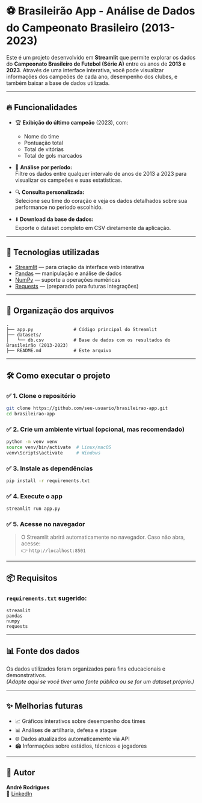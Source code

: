 
# ⚽ Brasileirão App - Análise de Dados do Campeonato Brasileiro (2013-2023)

Este é um projeto desenvolvido em **Streamlit** que permite explorar os dados do **Campeonato Brasileiro de Futebol (Série A)** entre os anos de **2013 e 2023**. Através de uma interface interativa, você pode visualizar informações dos campeões de cada ano, desempenho dos clubes, e também baixar a base de dados utilizada.

---

## 🔥 Funcionalidades

- 🏆 **Exibição do último campeão** (2023), com:
  - Nome do time
  - Pontuação total
  - Total de vitórias
  - Total de gols marcados

- 📅 **Análise por período:**  
  Filtre os dados entre qualquer intervalo de anos de 2013 a 2023 para visualizar os campeões e suas estatísticas.

- 🔍 **Consulta personalizada:**  
  Selecione seu time do coração e veja os dados detalhados sobre sua performance no período escolhido.

- ⬇️ **Download da base de dados:**  
  Exporte o dataset completo em CSV diretamente da aplicação.

---

## 🚀 Tecnologias utilizadas

- [Streamlit](https://streamlit.io/) — para criação da interface web interativa
- [Pandas](https://pandas.pydata.org/) — manipulação e análise de dados
- [NumPy](https://numpy.org/) — suporte a operações numéricas
- [Requests](https://docs.python-requests.org/en/latest/) — (preparado para futuras integrações)

---

## 📁 Organização dos arquivos

```
.
├── app.py               # Código principal do Streamlit
├── datasets/
│   └── db.csv           # Base de dados com os resultados do Brasileirão (2013-2023)
├── README.md            # Este arquivo
```

---

## 🛠️ Como executar o projeto

### ✅ 1. Clone o repositório

```bash
git clone https://github.com/seu-usuario/brasileirao-app.git
cd brasileirao-app
```

### ✅ 2. Crie um ambiente virtual (opcional, mas recomendado)

```bash
python -m venv venv
source venv/bin/activate  # Linux/macOS
venv\Scripts\activate     # Windows
```

### ✅ 3. Instale as dependências

```bash
pip install -r requirements.txt
```

### ✅ 4. Execute o app

```bash
streamlit run app.py
```

### ✅ 5. Acesse no navegador

> O Streamlit abrirá automaticamente no navegador. Caso não abra, acesse:  
> 👉 `http://localhost:8501`

---

## 📦 Requisitos

### `requirements.txt` sugerido:

```
streamlit
pandas
numpy
requests
```

---

## 📊 Fonte dos dados

Os dados utilizados foram organizados para fins educacionais e demonstrativos.  
*(Adapte aqui se você tiver uma fonte pública ou se for um dataset próprio.)*

---

## ✨ Melhorias futuras

- 📈 Gráficos interativos sobre desempenho dos times
- 📊 Análises de artilharia, defesa e ataque
- 🌐 Dados atualizados automaticamente via API
- 🏟️ Informações sobre estádios, técnicos e jogadores

---

## 🤘 Autor

**André Rodrigues**  
🔗 [LinkedIn](https://www.linkedin.com/in/andrehrsilva/) 
